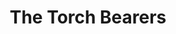 ---
title: The Torch Bearers
year: 1927
opening_date: 1927-04-19
closing_date: 
layout: productions
featured_image: 
image_caption:
image_credit:
playbill:
category:
Theatre: Theatre Jacksonville
Playwright: George Kelly - wiki
Premiere: 1922
cast:
  Mr. Huxley Hossefrosse: Bart Nason
  Mrs. Clara Shepard: Birsa Shepard
  Teddy Spearing: Garner Hammond
  Miss Florence McCrickett: June Ruggles
  Mrs. Paula Ritter: Marguerite Chiasson
  Jenny: Olivia Holmberg
  Mr. Frederick Ritter: Philip Devlin
  Mrs. J. Duro Pampinelli: Winifred Snowden
  Mrs. Nelly Fell: Edith Bond Waas
  Mr. Ralph Twiller: Zay Smith
  Mr. Spindler: E.S. Beauchamp-Nobbs
  Stage Manager: Howard Humphries
crew:
  Director: Tracy L'Engle
  Set Design and construction: Zay Smith
  Lighting:
    - L.B. Pratt
    - Martha Race
  Set construction:
    - Karl Bardin
    - L.B. Pratt
  Set painting:
    - Jean Marie Graves
    - Margaret Young
    - Tracy L'Engle
    - Virginia Fish
  Props: 
    - Carolyn Bisbee
    - Mrs. Grace
understudies:
orchestra:
external_links:
---